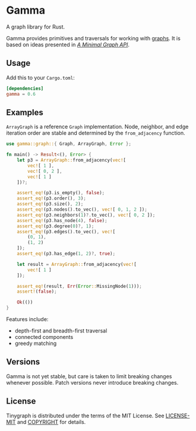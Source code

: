 # Gamma

A graph library for Rust.

Gamma provides primitives and traversals for working with [graphs](https://en.wikipedia.org/wiki/Graph_theory). It is based on ideas presented in *[A Minimal Graph API](https://depth-first.com/articles/2020/01/06/a-minimal-graph-api/)*.

## Usage

Add this to your `Cargo.toml`:

```toml
[dependencies]
gamma = 0.6
```

## Examples

`ArrayGraph` is a reference `Graph` implementation. Node, neighbor, and
edge iteration order are stable and determined by the `from_adjacency` function.

```rust
use gamma::graph::{ Graph, ArrayGraph, Error };

fn main() -> Result<(), Error> {
    let p3 = ArrayGraph::from_adjacency(vec![
        vec![ 1 ],
        vec![ 0, 2 ],
        vec![ 1 ]
    ])?;

    assert_eq!(p3.is_empty(), false);
    assert_eq!(p3.order(), 3);
    assert_eq!(p3.size(), 2);
    assert_eq!(p3.nodes().to_vec(), vec![ 0, 1, 2 ]);
    assert_eq!(p3.neighbors(1)?.to_vec(), vec![ 0, 2 ]);
    assert_eq!(p3.has_node(4), false);
    assert_eq!(p3.degree(0)?, 1);
    assert_eq!(p3.edges().to_vec(), vec![
        (0, 1),
        (1, 2)
    ]);
    assert_eq!(p3.has_edge(1, 2)?, true);

    let result = ArrayGraph::from_adjacency(vec![
        vec![ 1 ]
    ]);

    assert_eq!(result, Err(Error::MissingNode(1)));
    assert!(false);

    Ok(())
}
```

Features include:

- depth-first and breadth-first traversal
- connected components
- greedy matching

## Versions

Gamma is not yet stable, but care is taken to limit breaking changes whenever possible. Patch versions never introduce breaking changes.

## License

Tinygraph is distributed under the terms of the MIT License. See
[LICENSE-MIT](LICENSE-MIT) and [COPYRIGHT](COPYRIGHT) for details.